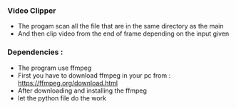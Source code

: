 ### Video Clipper
- The progam scan all the file that are in the same directory as the main
- And then clip video from the end of frame depending on the input given

### Dependencies :
- The program use ffmpeg
- First you have to download ffmpeg in your pc from : https://ffmpeg.org/download.html
- After downloading and installing the ffmpeg 
- let the python file do the work

